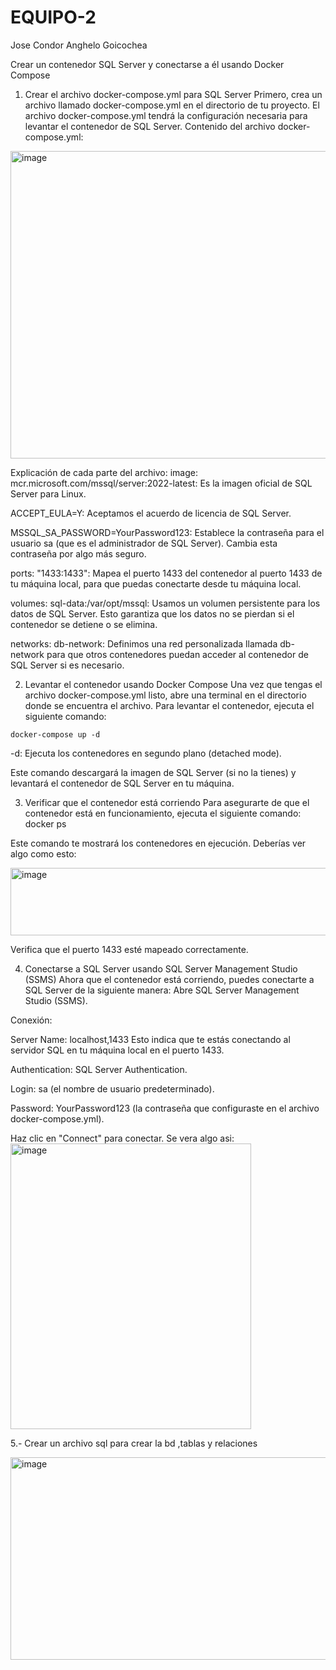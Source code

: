 # EQUIPO-2
Jose Condor 
Anghelo Goicochea

Crear un contenedor SQL Server y conectarse a él usando Docker Compose
1. Crear el archivo docker-compose.yml para SQL Server
Primero, crea un archivo llamado docker-compose.yml en el directorio de tu proyecto.
El archivo docker-compose.yml tendrá la configuración necesaria para levantar el contenedor de SQL Server.
Contenido del archivo docker-compose.yml:

<img width="753" height="492" alt="image" src="https://github.com/user-attachments/assets/ee18cbdb-0061-4390-ba9a-90dd125737c2" />

Explicación de cada parte del archivo:
image: mcr.microsoft.com/mssql/server:2022-latest: Es la imagen oficial de SQL Server para Linux.


ACCEPT_EULA=Y: Aceptamos el acuerdo de licencia de SQL Server.


MSSQL_SA_PASSWORD=YourPassword123: Establece la contraseña para el usuario sa (que es el administrador de SQL Server). Cambia esta contraseña por algo más seguro.


ports: "1433:1433": Mapea el puerto 1433 del contenedor al puerto 1433 de tu máquina local, para que puedas conectarte desde tu máquina local.


volumes: sql-data:/var/opt/mssql: Usamos un volumen persistente para los datos de SQL Server. Esto garantiza que los datos no se pierdan si el contenedor se detiene o se elimina.


networks: db-network: Definimos una red personalizada llamada db-network para que otros contenedores puedan acceder al contenedor de SQL Server si es necesario.



2. Levantar el contenedor usando Docker Compose
Una vez que tengas el archivo docker-compose.yml listo, abre una terminal en el directorio donde se encuentra el archivo.
Para levantar el contenedor, ejecuta el siguiente comando:

```
docker-compose up -d
```
-d: Ejecuta los contenedores en segundo plano (detached mode).


Este comando descargará la imagen de SQL Server (si no la tienes) y levantará el contenedor de SQL Server en tu máquina.

3. Verificar que el contenedor está corriendo
Para asegurarte de que el contenedor está en funcionamiento, ejecuta el siguiente comando:
docker ps

Este comando te mostrará los contenedores en ejecución. Deberías ver algo como esto:

<img width="757" height="108" alt="image" src="https://github.com/user-attachments/assets/bce0bec8-7cea-4c7d-9b89-fea1bc90fa36" />

Verifica que el puerto 1433 esté mapeado correctamente.

4. Conectarse a SQL Server usando SQL Server Management Studio (SSMS)
Ahora que el contenedor está corriendo, puedes conectarte a SQL Server de la siguiente manera:
Abre SQL Server Management Studio (SSMS).


Conexión:


Server Name: localhost,1433
 Esto indica que te estás conectando al servidor SQL en tu máquina local en el puerto 1433.


Authentication: SQL Server Authentication.


Login: sa (el nombre de usuario predeterminado).


Password: YourPassword123 (la contraseña que configuraste en el archivo docker-compose.yml).


Haz clic en "Connect" para conectar.
Se vera algo asi:
<img width="385" height="457" alt="image" src="https://github.com/user-attachments/assets/d6b3d1dc-c007-42eb-90b8-857010c579d4" />

5.- Crear un archivo sql para crear la bd ,tablas y relaciones

<img width="753" height="324" alt="image" src="https://github.com/user-attachments/assets/56d02442-debd-4483-ae4f-ae2416264cdc" />
